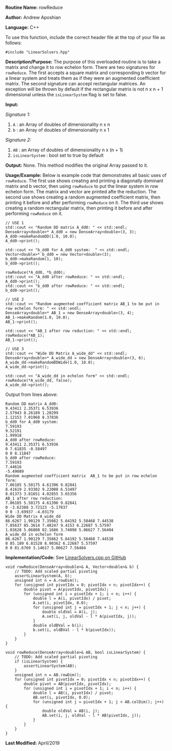 **Routine Name:** rowReduce

**Author:** Andrew Aposhian

**Language:** C++

To use this function, include the correct header file at the top of your file as follows:
```
#include "LinearSolvers.hpp"
```

**Description/Purpose:** The purpose of this overloaded routine is to take a matrix and change it to row echelon form. There are two signatures for `rowReduce`. The first accepts a square matrix and corresponding b vector for a linear system and treats them as if they were an augmented coefficient matrix. The second signature can accept rectangular matrices. An exception will be thrown by default if the rectangular matrix is not n x n + 1 dimensional unless the `isLinearSystem` flag is set to false.

**Input:**

*Signature 1:*
1. `A` : an Array of doubles of dimensionality n x n
2. `b` : an Array of doubles of dimensionality n x 1

*Signature 2:*
1. `AB` : an Array of doubles of dimensionality n x (n + 1)
2. `isLinearSystem` : bool set to true by default

**Output:** None. This method modifies the original Array passed to it.

**Usage/Example:** Below is example code that demonstrates all basic uses of `rowReduce`. The first use shows creating and printing a diagonally dominant matrix and b vector, then using `rowReduce` to put the linear system in row echelon form. The matrix and vector are printed afte the reduction. The second use shows creating a random augmented coefficient matrix, then printing it before and after performing `rowReduce` on it. The third use shows creating a random rectangular matrix, then printing it before and after performing `rowReduce` on it.
```
// USE 1
std::cout << "Random DD matrix A_dd0: " << std::endl;
DenseArray<double>* A_dd0 = new DenseArray<double>(3, 3);
A_dd0->makeRandomDD(1.0, 10.0);
A_dd0->print();

std::cout << "b_dd0 for A_dd0 system:  " << std::endl;
Vector<double>* b_dd0 = new Vector<double>(3);
b_dd0->makeRandom(1, 10);
b_dd0->print();

rowReduce(*A_dd0, *b_dd0);
std::cout << "A_dd0 after rowReduce: " << std::endl;
A_dd0->print();
std::cout << "b_dd0 after rowReduce: " << std::endl;
b_dd0->print();

// USE 2
std::cout << "Random augmented coefficient matrix AB_1 to be put in row echelon form: " << std::endl;
DenseArray<double>* AB_1 = new DenseArray<double>(3, 4);
AB_1->makeRandom(1.0, 10.0);
AB_1->print();

std::cout << "AB_1 after row reduction: " << std::endl;
rowReduce(*AB_1);
AB_1->print();

// USE 3
std::cout << "Wide DD Matrix A_wide_dd" << std::endl;
DenseArray<double>* A_wide_dd = new DenseArray<double>(3, 6);
A_wide_dd->makeRandomDDWide(1.0, 10.0);
A_wide_dd->print();

std::cout << "A_wide_dd in echelon form" << std::endl;
rowReduce(*A_wide_dd, false);
A_wide_dd->print();
```

Output from lines above:
```
Random DD matrix A_dd0: 
9.43411 2.35371 6.53936 
2.57943 8.26189 1.20299 
1.12153 7.01968 8.37836 
b_dd0 for A_dd0 system:  
7.59193
9.52191
1.99918
A_dd0 after rowReduce: 
9.43411 2.35371 6.53936 
0 7.61835 -0.58497 
0 0 8.11847 
b_dd0 after rowReduce: 
7.59193
7.44616
-5.49089
Random augmented coefficient matrix  AB_1 to be put in row echelon form: 
7.06185 5.50175 4.61396 9.82841 
8.41619 2.93302 9.22008 6.53497 
8.01373 3.81651 4.02855 3.65356 
AB_1 after row reduction: 
7.06185 5.50175 4.61396 9.82841 
0 -3.62388 3.72123 -5.17837 
0 0 -3.69937 -4.03179
Wide DD Matrix A_wide_dd
86.6267 1.90129 7.35662 5.64192 5.58468 7.44538 
7.85637 85.3614 7.48247 9.4153 6.22687 5.57597 
1.03628 5.06808 82.1686 3.74098 5.06627 7.56404 
A_wide_dd in echelon form
86.6267 1.90129 7.35662 5.64192 5.58468 7.44538 
0 85.189 6.81528 8.90362 6.22687 5.57597 
0 0 81.6769 3.14617 5.06627 7.56404
```

**Implementation/Code:**
See [LinearSolvers.cpp on GitHub](https://github.com/aposhiana/math5610/blob/master/src/lib/LinearSolvers.cpp)
```
void rowReduce(DenseArray<double>& A, Vector<double>& b) {
    // TODO: Add scaled partial pivoting
    assertLinearSystem(A, b);
    unsigned int n = A.rowDim();
    for (unsigned int pivotIdx = 0; pivotIdx < n; pivotIdx++) {
        double pivot = A(pivotIdx, pivotIdx);
        for (unsigned int i = pivotIdx + 1; i < n; i++) {
            double l = A(i, pivotIdx) / pivot;
            A.set(i, pivotIdx, 0.0);
            for (unsigned int j = pivotIdx + 1; j < n; j++) {
                double oldVal = A(i, j);
                A.set(i, j, oldVal - l * A(pivotIdx, j));
            }
            double oldBVal = b(i);
            b.set(i, oldBVal - l * b(pivotIdx));
        }
    }
}

void rowReduce(DenseArray<double>& AB, bool isLinearSystem) {
    // TODO: Add scaled partial pivoting
    if (isLinearSystem) {
        assertLinearSystem(AB);
    }
    unsigned int n = AB.rowDim();
    for (unsigned int pivotIdx = 0; pivotIdx < n; pivotIdx++) {
        double pivot = AB(pivotIdx, pivotIdx);
        for (unsigned int i = pivotIdx + 1; i < n; i++) {
            double l = AB(i, pivotIdx) / pivot;
            AB.set(i, pivotIdx, 0.0);
            for (unsigned int j = pivotIdx + 1; j < AB.colDim(); j++) {
                double oldVal = AB(i, j);
                AB.set(i, j, oldVal - l * AB(pivotIdx, j));
            }
        }
    }
}
```

**Last Modified:** April/2019
